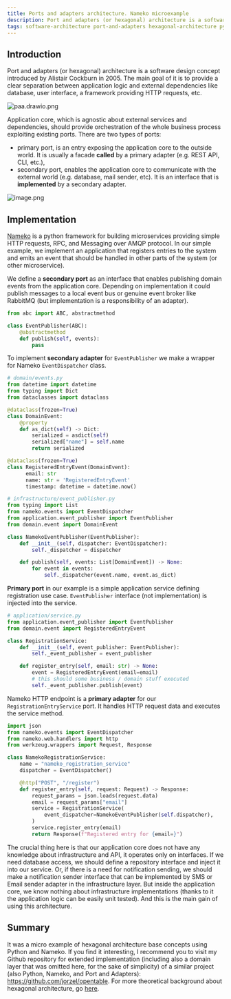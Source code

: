 ```yaml
---
title: Ports and adapters architecture. Nameko microexample
description: Port and adapters (or hexagonal) architecture is a software design concept introduced by Alistair Cockburn in 2005. The main goal of it is to provide a clear seperation between application logic and external dependencies like database, user interface, framework providing HTTP requests, etc.
tags: software-architecture port-and-adapters hexagonal-architecture python nameko 
---
```


## Introduction
Port and adapters (or hexagonal) architecture is a software design concept introduced by Alistair Cockburn in 2005. The main goal of it is to provide a clear separation between application logic and external dependencies like database, user interface, a framework providing HTTP requests, etc.

![paa.drawio.png](https://cdn.hashnode.com/res/hashnode/image/upload/v1638306972626/Ti6CC5PhF.png)

Application core, which is agnostic about external services and dependencies, should provide orchestration of the whole business process exploiting existing ports. There are two types of ports:
- primary port, is an entry exposing the application core to the outside world. It is usually a facade **called** by a primary adapter (e.g. REST API, CLI, etc.),
- secondary port, enables the application core to communicate with the external world (e.g. database, mail sender, etc). It is an interface that is **implemented** by a secondary adapter.

![image.png](https://cdn.hashnode.com/res/hashnode/image/upload/v1638306569956/jwHimA9Nkw.png)

## Implementation
 [Nameko](https://nameko.readthedocs.io/en/stable/what_is_nameko.html) is a python framework for building microservices providing simple HTTP requests, RPC, and Messaging over AMQP protocol.
In our simple example, we implement an application that registers entries to the system and emits an event that should be handled in other parts of the system (or other microservice).

We define a **secondary port** as an interface that enables publishing domain events from the application core. Depending on implementation it could publish messages to a local event bus or genuine event broker like RabbitMQ (but implementation is a responsibility of an adapter).
```python
from abc import ABC, abstractmethod

class EventPublisher(ABC):
    @abstractmethod
    def publish(self, events):
        pass
```

To implement **secondary adapter** for ```EventPublisher``` we make a wrapper for Nameko ```EventDispatcher``` class.
```python
# domain/events.py
from datetime import datetime
from typing import Dict
from dataclasses import dataclass

@dataclass(frozen=True)
class DomainEvent:
    @property
    def as_dict(self) -> Dict:
        serialized = asdict(self)
        serialized["name"] = self.name
        return serialized

@dataclass(frozen=True)
class RegisteredEntryEvent(DomainEvent):
      email: str 
      name: str = 'RegisteredEntryEvent'
      timestamp: datetime = datetime.now()

# infrastructure/event_publisher.py
from typing import List
from nameko.events import EventDispatcher
from application.event_publisher import EventPublisher
from domain.event import DomainEvent

class NamekoEventPublisher(EventPublisher):
    def __init__(self, dispatcher: EventDispatcher):
        self._dispatcher = dispatcher

    def publish(self, events: List[DomainEvent]) -> None:
        for event in events:
            self._dispatcher(event.name, event.as_dict)
```

**Primary port** in our example is a simple application service defining registration use case. ```EventPublisher``` interface (not implementation) is injected into the service.
```python
# application/service.py
from application.event_publisher import EventPublisher
from domain.event import RegisteredEntryEvent

class RegistrationService:
    def __init__(self, event_publisher: EventPublisher):
        self._event_publisher = event_publisher

    def register_entry(self, email: str) -> None:
        event = RegisteredEntryEvent(email=email)
        # this should some business / domain stuff executed
        self._event_publisher.publish(event)
```

Nameko HTTP endpoint is a **primary adapter** for our ```RegistrationEntryService``` port. It handles HTTP request data and executes the service method.
```python
import json
from nameko.events import EventDispatcher
from nameko.web.handlers import http
from werkzeug.wrappers import Request, Response

class NamekoRegistrationService:
    name = "nameko_registration_service"
    dispatcher = EventDispatcher()

    @http("POST", "/register")
    def register_entry(self, request: Request) -> Response:
        request_params = json.loads(request.data)
        email = request_params["email"]
        service = RegistrationService(
            event_dispatcher=NamekoEventPublisher(self.dispatcher),
        )
        service.register_entry(email)
        return Response(f"Registered entry for {email=}")
```

The crucial thing here is that our application core does not have any knowledge about infrastructure and API, it operates only on interfaces. If we need database access, we should define a repository interface and inject it into our service. Or, if there is a need for notification sending, we should make a notification sender interface that can be implemented by SMS or Email sender adapter in the infrastructure layer. But inside the application core, we know nothing about infrastructure implementations (thanks to it the application logic can be easily unit tested). And this is the main gain of using this architecture.

## Summary
It was a micro example of hexagonal architecture base concepts using Python and Nameko. If you find it interesting, I recommend you to visit my Github repository for extended implementation (including also a domain layer that was omitted here, for the sake of simplicity) of a similar project (also Python, Nameko, and Port and Adapters): https://github.com/jorzel/opentable. For more theoretical background about hexagonal architecture, go [here](https://herbertograca.com/2017/09/14/ports-adapters-architecture/).
